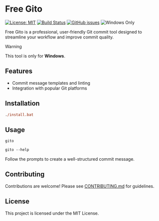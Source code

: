 # Free Gito

[![License: MIT](https://img.shields.io/badge/License-MIT-blue.svg)](LICENSE)
[![Build Status](https://img.shields.io/github/actions/workflow/status/Lynquity/free-gito/ci.yml?branch=main)](https://github.com/Lynquity/free-gito/actions)
[![GitHub issues](https://img.shields.io/github/issues/Lynquity/free-gito)](https://github.com/Lynquity/free-gito/issues)
![Windows Only](https://img.shields.io/badge/Platform-Windows-yellow)


Free Gito is a professional, user-friendly Git commit tool designed to streamline your workflow and improve commit quality.

> [!Warning]
> This tool is only for **Windows**.


## Features

- Commit message templates and linting
- Integration with popular Git platforms

## Installation

```ps
./install.bat
```

## Usage

```ps
gito
```

```ps
gito --help
```

Follow the prompts to create a well-structured commit message.

## Contributing

Contributions are welcome! Please see [CONTRIBUTING.md](CONTRIBUTING.md) for guidelines.

## License

This project is licensed under the MIT License.
